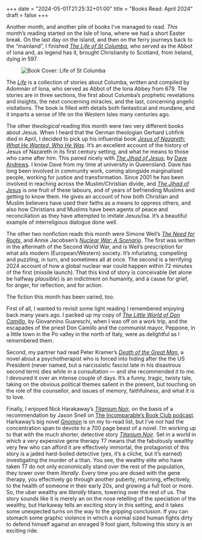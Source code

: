 +++
date = "2024-05-01T21:25:32+01:00"
title = "Books Read: April 2024"
draft = false
+++

Another month, and another pile of books I’ve managed to read. *This* month’s reading started on the Isle of Iona, where we had a short Easter break. On the last day on the island, and then on the ferry journeys back to the “mainland”, I finished [*The Life of St Columba*](https://uk.bookshop.org/p/books/life-of-st-columba-adomnan-of-iona/433552?ean=9780140444629), who served as the Abbot of Iona and, as legend has it, brought Christianity to Scotland, from Ireland, dying in 597. 

<!--more-->

<figure class="figure w-25 float-end m-3">
    <img src="/images/covers-april/cvr-adomnan-of-iona.jpg" class="figure-img img-fluid rounded img-thumbnail" alt="Book Cover: Life of St Columba">
</figure>

The [*Life*](https://uk.bookshop.org/p/books/life-of-st-columba-adomnan-of-iona/433552?ean=9780140444629) is a collection of stories about Columba, written and compiled by Adomnán of Iona, who served as Abbot of the Iona Abbey from 679. The stories are in three sections, the first about Columba’s prophetic revelations and insights, the next concerning miracles, and the last, concerning angelic visitations. The book is filled with details both fantastical and mundane, and it imparts a sense of life on the Western Isles many centuries ago.

The other *theological* reading this month were two very different books about Jesus. When I heard that the German theologian Gerhard Lohfink died in April, I decided to pick up his influential book [*Jesus of Nazareth: What He Wanted, Who He Was*](https://uk.bookshop.org/p/books/jesus-of-nazareth-what-he-wanted-who-he-was-gerhard-lohfink/807075?ean=9780814683088). It’s an excellent account of the history of Jesus of Nazareth in its first century setting, and what he means to those who came after him. This paired nicely with [*The Jihad of Jesus*](https://uk.bookshop.org/p/books/the-jihad-of-jesus-the-sacred-nonviolent-struggle-for-justice-dave-andrews/2975069?ean=9781498217743), by [Dave Andrews](https://www.daveandrews.com.au/). I know Dave from my time at university in Queensland. Dave has long been involved in community work, coming alongside marginalised people, working for justice and transformation. Since 2001 he has been involved in reaching across the Muslim/Christian divide, and [*The Jihad of Jesus*](https://uk.bookshop.org/p/books/the-jihad-of-jesus-the-sacred-nonviolent-struggle-for-justice-dave-andrews/2975069?ean=9781498217743) is one fruit of these labours, and of years of befriending Muslims and getting to know them. He gives an account of how both Christian and Muslim believers have used their faiths as a means to oppress others, and also how Christians and Muslims have been agents of peace and reconciliation as they have attempted to imitate Jesus/Isa. It’s a beautiful example of interreligious dialogue done well.

The other two nonfiction reads this month were Simone Weil’s [*The Need for Roots*](https://uk.bookshop.org/p/books/the-need-for-roots-prelude-to-a-declaration-of-duties-towards-mankind-simone-weil/956068), and Annie Jacobsen’s [*Nuclear War: A Scenario*](https://uk.bookshop.org/p/books/nuclear-war-a-scenario-annie-jacobsen/7598736?ean=9781911709596). The first was written in the aftermath of the Second World War, and is Weil’s prescription for what ails modern (European/Western) society. It’s infuriating, compelling and puzzling, in turn, and sometimes all at once. The second is a terrifying 2024 account of how a global nuclear war could happen within 72 minutes of the first (missile launch). That this kind of story is conceivable (let alone be halfway *plausible*) is an indictment on humanity, and a cause for grief, for anger, for reflection, and for action.

The fiction this month has been varied, too. 

First of all, I wanted to revisit some light reading I remembered enjoying back many years ago. I packed up my copy of [*The Little World of Don Camillo*](https://www.amazon.co.uk/Little-World-Don-Camillo-No/dp/1900064073/consequentlyorg), by Giovannino Guareschi, when I was off on a work trip, and the escapades of the priest Don Camillo and the communist mayor, Peppone, in a little town in the Po valley in the north of Italy, were as delightful as I remembered them. 

Second, my partner had read Peter Kramer’s [*Death of the Great Man*](https://uk.bookshop.org/p/books/death-of-the-great-man-a-novel-peter-d-kramer/7400832?ean=9781637587966), a novel about a psychotherapist who is forced into hiding after the the US President (never named, but a narcissistic fascist late in his disastrous second term) dies while in a consultation — and she recommended it to me. I devoured it over an intense couple of days. It’s a funny, tragic, twisty tale, taking on the obvious political themes salient in the present, but touching on the role of the counsellor, and issues of memory, faithfulness, and what it is to love. 

Finally, I enjoyed Nick Harakaway’s [*Titanium Noir*](https://uk.bookshop.org/p/books/titanium-noir-nick-harkaway/7251042), on the basis of a recommendation by Jason Snell on [The Incomparable’s Book Club podcast](https://www.theincomparable.com/theincomparable/711/). Harkaway’s big novel [*Gnomon*](https://uk.bookshop.org/p/books/gnomon-nick-harkaway/1671917?ean=9781786090096) is on my to-read list, but I’ve not had the concentration span to devote to a 700 page beast of a novel. I’m working up to that with the much shorter, detective story [*Titanium Noir*](https://uk.bookshop.org/p/books/titanium-noir-nick-harkaway/7251042). Set in a world in which a very expensive gene therapy T7 means that the fabulously wealthy very few who can afford it are effectively immortal, the protagonist of this story is a jaded hard-boiled detective (yes, it’s a cliche, but it’s earned) investigating the murder of a titan. You see, the wealthy elite who have taken T7 do not only economically stand over the rest of the population, they tower over them _literally_. Every time you are dosed with the gene therapy, you effectively go through another puberty, returning, effectively, to the health of someone in their early 20s, and growing a full foot or more. So, the uber wealthy are _literally_ titans, towering over the rest of us. The story sounds like it is merely an on the nose retelling of the speciation of the wealthy, but Harkaway tells an exciting story in this setting, and it takes some unexpected turns on the way to the gripping conclusion. If you can stomach some graphic violence in which a normal sized human fights dirty to defend himself against an enraged 9 foot giant, following this story is an exciting ride.
